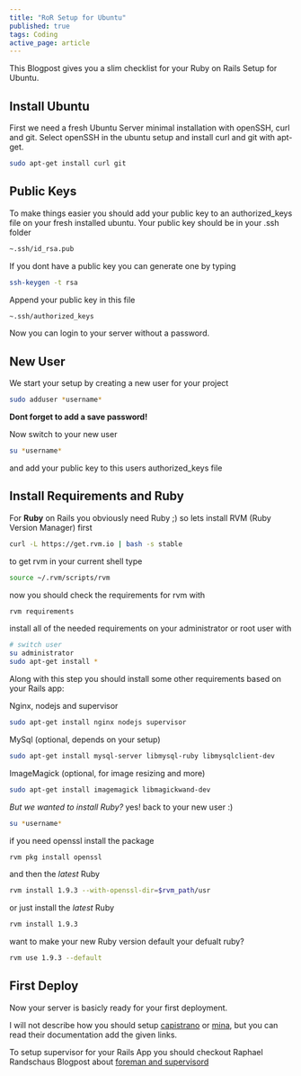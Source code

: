 ```yaml
---
title: "RoR Setup for Ubuntu"
published: true
tags: Coding
active_page: article
---
```

This Blogpost gives you a slim checklist for your Ruby on Rails Setup for Ubuntu.

## Install Ubuntu
First we need a fresh Ubuntu Server minimal installation with openSSH, curl and git.
Select openSSH in the ubuntu setup and install curl and git with apt-get.

``` sh
sudo apt-get install curl git
```

## Public Keys
To make things easier you should add your public key to an authorized_keys file on your fresh installed ubuntu.
Your public key should be in your .ssh folder

``` sh
~.ssh/id_rsa.pub
```

If you dont have a public key you can generate one by typing

``` sh
ssh-keygen -t rsa
```

Append your public key in this file

``` sh
~.ssh/authorized_keys
```

Now you can login to your server without a password.

## New User
We start your setup by creating a new user for your project

``` sh
sudo adduser *username*
```

**Dont forget to add a save password!**

Now switch to your new user

``` sh
su *username*
```

and add your public key to this users authorized_keys file

## Install Requirements and Ruby
For **Ruby** on Rails you obviously need Ruby ;) so lets install RVM (Ruby Version Manager) first

``` sh
curl -L https://get.rvm.io | bash -s stable
```

to get rvm in your current shell type

``` sh
source ~/.rvm/scripts/rvm
```

now you should check the requirements for rvm with

``` sh
rvm requirements
```

install all of the needed requirements on your administrator or root user with

``` sh
# switch user
su administrator
sudo apt-get install *
```

Along with this step you should install some other requirements based on your Rails app:

Nginx, nodejs and supervisor

``` sh
sudo apt-get install nginx nodejs supervisor
```

MySql (optional, depends on your setup)

``` sh
sudo apt-get install mysql-server libmysql-ruby libmysqlclient-dev
```

ImageMagick (optional, for image resizing and more)

``` sh
sudo apt-get install imagemagick libmagickwand-dev
```

*But we wanted to install Ruby?* yes! back to your new user :)

``` sh
su *username*
```

if you need openssl install the package

``` sh
rvm pkg install openssl
```
and then the *latest* Ruby

``` sh
rvm install 1.9.3 --with-openssl-dir=$rvm_path/usr
```
or just install the *latest* Ruby

``` sh
rvm install 1.9.3
```
want to make your new Ruby version default your defualt ruby?

``` sh
rvm use 1.9.3 --default
```

## First Deploy

Now your server is basicly ready for your first deployment.

I will not describe how you should setup [capistrano](https://github.com/capistrano/capistrano/wiki) or [mina](http://nadarei.co/mina/), but you can read their documentation add the given links.

To setup supervisor for your Rails App you should checkout Raphael Randschaus Blogpost about [foreman and supervisord](https://github.com/nicolai86/nicolai86.github.com/blob/master/_posts/2012-02-25-foreman-and-supervisord.md)
